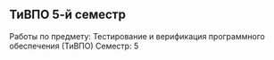 ## ТиВПО 5-й семестр

Работы по предмету: Тестирование и верификация программного обеспечения (ТиВПО)
Семестр: 5
